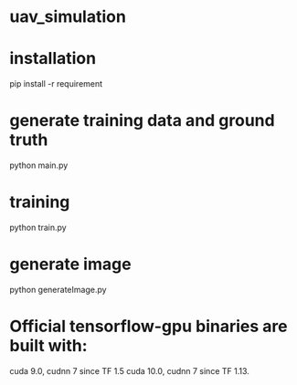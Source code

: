 # uav_simulation

# installation
pip install -r requirement

# generate training data and ground truth
python main.py

# training
python train.py

# generate image
python generateImage.py


# Official tensorflow-gpu binaries are built with: 
cuda 9.0, cudnn 7 since TF 1.5
cuda 10.0, cudnn 7 since TF 1.13. 
